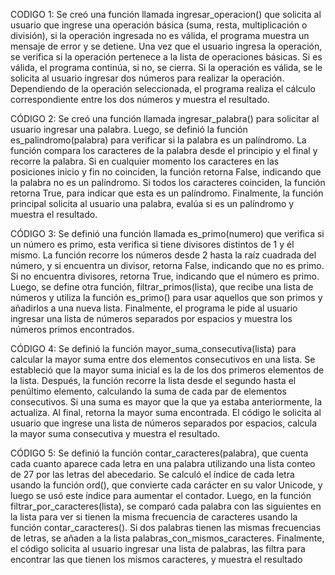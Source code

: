 CODIGO 1: Se creó una función llamada ingresar_operacion() que solicita al usuario que ingrese una operación básica (suma, resta, multiplicación o división), si la operación ingresada no es válida, el programa muestra un mensaje de error y se detiene. Una vez que el usuario ingresa la operación, se verifica si la operación pertenece a la lista de operaciones básicas. Si es válida, el programa continúa, si no, se cierra. Si la operación es válida, se le solicita al usuario ingresar dos números para realizar la operación. Dependiendo de la operación seleccionada, el programa realiza el cálculo correspondiente entre los dos números y muestra el resultado.
 
CÓDIGO 2: Se creó una función llamada ingresar_palabra() para solicitar al usuario ingresar una palabra. Luego, se definió la función es_palindromo(palabra) para verificar si la palabra es un palíndromo. La función compara los caracteres de la palabra desde el principio y el final y recorre la palabra. Si en cualquier momento los caracteres en las posiciones inicio y fin no coinciden, la función retorna False, indicando que la palabra no es un palíndromo. Si todos los caracteres coinciden, la función retorna True, para indicar que esta es un palíndromo. Finalmente, la función principal solicita al usuario una palabra, evalúa si es un palíndromo y muestra el resultado.

 CÓDIGO 3: Se definió una función llamada es_primo(numero) que verifica si un número es primo, esta verifica si tiene divisores distintos de 1 y él mismo. La función recorre los números desde 2 hasta la raíz cuadrada del número, y si encuentra un divisor, retorna False, indicando que no es primo. Si no encuentra divisores, retorna True, indicando que el número es primo. Luego, se define otra función, filtrar_primos(lista), que recibe una lista de números y utiliza la función es_primo() para usar aquellos que son primos y añadirlos a una nueva lista. Finalmente, el programa le pide al usuario ingresar una lista de números separados por espacios y muestra los números primos encontrados.

CÓDIGO 4: Se definió la función mayor_suma_consecutiva(lista) para calcular la mayor suma entre dos elementos consecutivos en una lista. Se estableció que la mayor suma inicial es la de los dos primeros elementos de la lista. Después, la función recorre la lista desde el segundo hasta el penúltimo elemento, calculando la suma de cada par de elementos consecutivos. Si una suma es mayor que la que ya estaba anteriormente, la actualiza. Al final, retorna la mayor suma encontrada. El código le solicita al usuario que ingrese una lista de números separados por espacios, calcula la mayor suma consecutiva y muestra el resultado.

 CÓDIGO 5: Se definió la función contar_caracteres(palabra), que cuenta cada cuanto aparece cada letra en una palabra utilizando una lista conteo de 27 por las letras del abecedario. Se calculó el índice de cada letra usando la función ord(), que convierte cada carácter en su valor Unicode, y luego se usó este índice para aumentar el contador. Luego, en la función filtrar_por_caracteres(lista), se comparó cada palabra con las siguientes en la lista para ver si tienen la misma frecuencia de caracteres usando la función contar_caracteres(). Si dos palabras tienen las mismas frecuencias de letras, se añaden a la lista palabras_con_mismos_caracteres. Finalmente, el código solicita al usuario ingresar una lista de palabras, las filtra para encontrar las que tienen los mismos caracteres, y muestra el resultado
